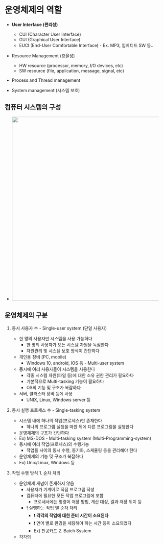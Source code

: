 # 운영체제의 역할
  - __User Interface (편리성)__
    - CUI (Character User Interface)
    - GUI (Graphical User Interface)
    - EUCI (End-User Comfortable Interface) - Ex. MP3, 임베디드 SW 등..

  - Resource Management (효율성)
    - HW resource (processor, memory, I/O devices, etc)
    - SW resource (file, application, message, signal, etc)

  - Process and Thread management
  - System management (시스템 보호)

## 컴퓨터 시스템의 구성
  - <img src= "https://user-images.githubusercontent.com/35948339/126968453-d8d79acc-3d5e-4bb3-a4e9-6e1a354fac30.png" weight=600 height=600>

## 운영체제의 구분
  1. 동시 사용자 수
    - Single-user system (단일 사용자)
      - 한 명의 사용자만 시스템을 사용 가능하다
        - 한 명의 사용자가 모든 시스템 자원을 독점한다
        - 자원관리 및 시스템 보호 방식이 간단하다
      - 개인용 장비 (PC, mobile)
        - Windows 10, android, IOS 등
    - Multi-user system
      - 동시에 여러 사용자들이 시스템을 사용한다
        - 각종 시스템 자원(파일 등)에 대한 소유 권한 관리가 필요하다
        - 기본적으로 Multi-tasking 기능이 필요하다
        - OS의 기능 및 구조가 복잡하다
      - 서버, 클러스터 장비 등에 사용
        - UNIX, Linux, Windows server 등

  2. 동시 실행 프로세스 수
    - Single-tasking system
      - 시스템 내에 하나의 작업(프로세스)만 존재한다
        - 하나의 프로그램 실행을 마친 뒤에 다른 프로그램을 실행한다
      - 운영체제의 구조가 간단하다
      - Ex) MS-DOS
    - Multi-tasking system (Multi-Programming-system)
      - 동시에 여러 작업(프로세스)의 수행가능
        - 작업들 사이의 동시 수행, 동기화, 스케쥴링 등을 관리해야 한다
      - 운영체제의 기능 및 구조가 복잡하다
      - Ex) Unix/Linux, Windows 등
  
  3. 작업 수행 방식
    1. 순차 처리
      - 운영체제 개념이 존재하지 않음
        - 사용자가 기계어로 직접 프로그램 작성
        - 컴퓨터에 필요한 모든 작업 프로그램에 포함
          - 프로세서에는 명령어 저장 방법, 계산 대상, 결과 저장 위치 등
        - ❗ 실행하는 작업 별 순차 처리
          - ❗ __각각의 작업에 대한 준비 시간이 소요된다__
          - ❗ 언어 별로 환경을 세팅해야 하는 시간 등이 소요되었다
          - Ex) 천공카드
    2. Batch System
      - 각각의 


